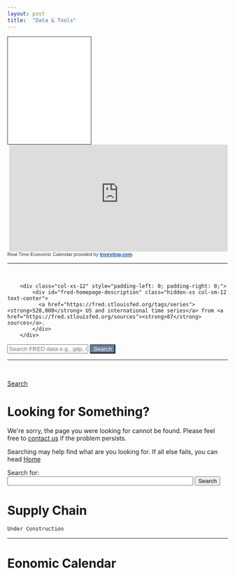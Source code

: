 ```yaml
---
layout: post
title:  "Data & Tools"
---
```


  <div class="proj-box-format">
<iframe style="border: 1px solid #333333; overflow: hidden; width: 190px; height: 245px;" src="//research.stlouisfed.org/fred-glance-widget.php" height="250" width="320" frameborder="0" scrolling="yes"></iframe>

<iframe src="https://sslecal2.forexprostools.com?columns=exc_flags,exc_currency,exc_importance,exc_actual,exc_forecast,exc_previous&category=_employment,_economicActivity,_credit,_confidenceIndex&features=datepicker,timezone&countries=37,72,22,17,10,35,43,56,12,4,5&calType=week&timeZone=8&lang=1" width="500" height="245" frameborder="0" allowtransparency="true" marginwidth="0" marginheight="0" align="right"></iframe><div class="poweredBy" style="font-family: Arial, Helvetica, sans-serif;"><span style="font-size: 11px;color: #333333;text-decoration: none;">Real Time Economic Calendar provided by <a href="https://www.investing.com/" rel="nofollow" target="_blank" style="font-size: 11px;color: #06529D; font-weight: bold;" class="underline_link">Investing.com</a>.</span></div>

  </div>

-----------------------------------
<br/>
<div class="col-xs-12" id="fred-homepage-bluebox" style="padding-left: 0; padding-right: 0;">
    <div class="col-xs-12" style="padding-left: 0; padding-right: 0;">
        <div class="col-xs-12 col-sm-4 col-sm-push-8 text-right" style="padding-right: 1em;"></div>

        <div class="col-xs-12" style="padding-left: 0; padding-right: 0;">
            <div id="fred-homepage-description" class="hidden-xs col-sm-12 text-center">
              <a href="https://fred.stlouisfed.org/tags/series"><strong>528,000</strong> US and international time series</a> from <a href="https://fred.stlouisfed.org/sources"><strong>87</strong> sources</a>.
            </div>
        </div>

<div class="col-xs-12 col-sm-10 col-sm-offset-1">
      <form class="form-horizontal" style="margin-top:1em;margin-bottom:1em;" action="/search">
          <div class="input-group input-group-lg">
            <input name="st" type="text" class="form-control" placeholder="Search FRED data e.g., gdp, inflation, unemployment">
              <a class="input-group-btn">
                    <button type="submit" class="btn btn-default" style="background-color:#687f9f;color:white">
                      <i class="Search">
                        <div class="input-group-lg" href="https://fred.stlouisfed.org/search?st=">Search
                        </div>
                      </i>
                    </button>
            </a>
          </div>
        </form>
</div>
    </div>
</div>



----------------------

<br />

<a class="input-group-btn" href="https://fred.stlouisfed.org/search=">Search
</a>

<div class="error-container">
<h1>Looking for Something?</h1>
<p class="large">We're sorry, the page you were looking for cannot be found. Please feel free
    to <a href="https://research.stlouisfed.org/contactus/">contact us</a> if the problem persists.</p>
<p class="large">Searching may help find what are you looking for. If all else fails, you can head <a href="/">Home</a></p>
<form action="/search" id="search-form-404">
    <label for="search-text">Search for:</label><br>
    <input type="text" name="st" id="search-text" size="50" class="form-control"> <input type="submit" class="btn btn-default" value="Search" id="404-search-button" name="404-search-button">
</form>
</div>


<h1 class="section-front-header-module__title">Supply Chain</h1>

    Under Construction

----------------------------------

<h1 class="section-front-header-module__title">Eonomic Calendar</h1>
